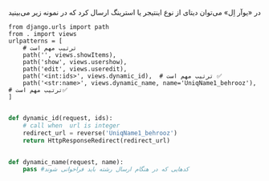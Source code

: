 در «یوآر اِل» می‌توان دیتای از نوع اینتیجر یا استرینگ ارسال کرد که در نمونه زیر می‌بینید

```
from django.urls import path
from . import views
urlpatterns = [
    # ترتیب مهم است
    path('', views.showItems),
    path('show', views.usershow),
    path('edit', views.useredit),
    path('<int:ids>', views.dynamic_id),  # ترتیب مهم است ✅️
    path('<str:name>', views.dynamic_name, name='UniqName1_behrooz'),  # ترتیب مهم است✅️
]

```
```python

def dynamic_id(request, ids):
    # call when  url is integer 
    redirect_url = reverse('UniqName1_behrooz')
    return HttpResponseRedirect(redirect_url)


def dynamic_name(request, name):
    pass #کدهایی که در هنگام ارسال رشته باید فراخوانی شوند
```